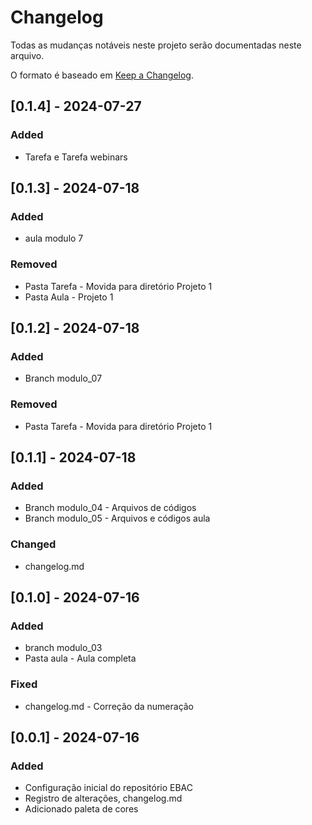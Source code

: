 # Changelog

Todas as mudanças notáveis neste projeto serão documentadas neste arquivo.

O formato é baseado em [Keep a Changelog](https://keepachangelog.com/pt-BR/1.0.0/).

<!-- 
### Added
### Changed
### Deprecated
### Removed
### Fixed
### Security 
-->
## [0.1.4] - 2024-07-27
### Added
- Tarefa e Tarefa webinars
## [0.1.3] - 2024-07-18
### Added
- aula modulo 7
### Removed
- Pasta Tarefa - Movida para diretório Projeto 1
- Pasta Aula - Projeto 1
## [0.1.2] - 2024-07-18
### Added
- Branch modulo_07
### Removed
- Pasta Tarefa - Movida para diretório Projeto 1
## [0.1.1] - 2024-07-18
### Added
- Branch modulo_04 - Arquivos de códigos
- Branch modulo_05 - Arquivos e códigos aula
### Changed
- changelog.md
## [0.1.0] - 2024-07-16
### Added
- branch modulo_03 
- Pasta aula - Aula completa
### Fixed
- changelog.md - Correção da numeração
## [0.0.1] - 2024-07-16
### Added
- Configuração inicial do repositório EBAC
- Registro de alterações, changelog.md
- Adicionado paleta de cores